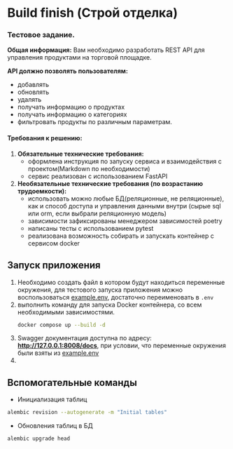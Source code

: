 # Build finish (Строй отделка)
### Тестовое задание.
__Общая информация:__ Вам необходимо разработать REST API для управления продуктами на торговой площадке. 

__API должно позволять пользователям:__
   - добавлять
   - обновлять 
   - удалять
   - получать информацию о продуктах
   - получать информацию о категориях
   - фильтровать продукты по различным параметрам.

#### Требования к решению: 
   1. __Обязательные технические требования:__
      - оформлена инструкция по запуску сервиса и взаимодействия с проектом(Markdown по необходимости)
      - сервис реализован с использованием FastAPI
   2. __Необязательные технические требования (по возрастанию трудоемкости):__
      - использовать можно любые БД(реляционные, не реляционные), как и способ доступа и 
        управления данными внутри (сырые sql или orm, если выбрали реляционную модель)
      - зависимости зафиксированы менеджером зависимостей poetry
      - написаны тесты с использованием pytest
      - реализована возможность собирать и запускать контейнер с сервисом docker

## Запуск приложения
1. Необходимо создать файл в котором будут находиться переменные окружения, для тестового запуска 
   приложения можно воспользоваться [example.env](example.env), достаточно переименовать в ```.env```
2. выполнить команду для запуска Docker контейнера, со всем необходимыми зависимостями.
      ```bash
   docker compose up --build -d
   ```
3. Swagger документация доступна по адресу: __http://127.0.0.1:8008/docs__, при условии, 
   что переменные окружения были взяты из [example.env](example.env)
4. 
## Вспомогательные команды
- Инициализация таблиц
```bash
alembic revision --autogenerate -m "Initial tables"
```
- Обновления таблиц в БД
```bash
alembic upgrade head
```


